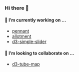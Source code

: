 ### Hi there 👋

#### 🔭 I’m currently working on ...

- [pennant](https://github.com/vegaprotocol/pennant)
- [allotment](https://github.com/johnwalley/allotment)
- [d3-simple-slider](https://github.com/johnwalley/d3-simple-slider)

#### 👯 I’m looking to collaborate on ...

- [d3-tube-map](https://github.com/johnwalley/d3-tube-map)

<!--
**johnwalley/johnwalley** is a ✨ _special_ ✨ repository because its `README.md` (this file) appears on your GitHub profile.

Here are some ideas to get you started:

- 🔭 I’m currently working on ...
- 🌱 I’m currently learning ...
- 👯 I’m looking to collaborate on ...
- 🤔 I’m looking for help with ...
- 💬 Ask me about ...
- 📫 How to reach me: ...
- 😄 Pronouns: ...
- ⚡ Fun fact: ...
-->
